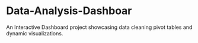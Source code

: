 # Data-Analysis-Dashboar
An Interactive Dashboard project showcasing data cleaning pivot tables and dynamic visualizations.
